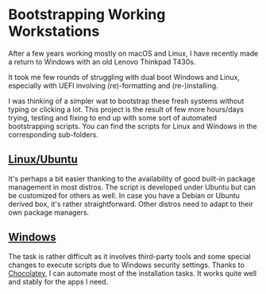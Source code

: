 # Bootstrapping Working Workstations

After a few years working mostly on macOS and Linux, I have recently made a return to Windows with an old Lenovo Thinkpad T430s.

It took me few rounds of struggling with dual boot Windows and Linux, especially with UEFI involving (re)-formatting and (re-)installing.

I was thinking of a simpler wat to bootstrap these fresh systems without typing or clicking a lot.  This project is the result of few more hours/days trying, testing and fixing to end up with some sort of automated bootstrapping scripts. You can find the scripts for Linux and Windows in the corresponding sub-folders.

## [Linux/Ubuntu](linux)

It's perhaps a bit easier thanking to the availability of good built-in package management in most distros. The script is developed under Ubuntu but can be customized for others as well. In case you have a Debian or Ubuntu derived box, it's rather straightforward. Other distros need to adapt to their own package managers.

## [Windows](windows)

The task is rather difficult as it involves third-party tools and some special changes to execute scripts due to Windows security settings. Thanks to [Chocolatey](https://chocolatey.org/), I can automate most of the installation tasks. It works quite well and stably for the apps I need.

